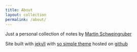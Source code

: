 ```yaml
---
title: About
layout: collection
permalink: /about/
---
```


Just a personal collection of notes by [Martin Schweingruber](mailto:martiinz+nospam@pm.me)


Site built with [jekyll](https://jekyllrb.com/)
with [so simple theme](https://github.com/mmistakes/so-simple-theme)
hosted on [github](https://docs.github.com/en/pages)




